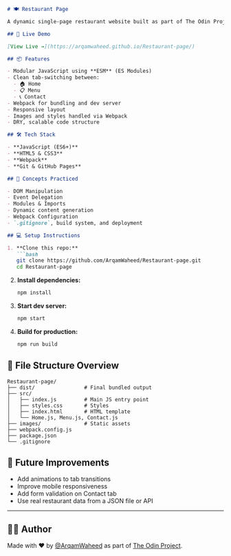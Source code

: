 
````markdown
# 🍽️ Restaurant Page

A dynamic single-page restaurant website built as part of The Odin Project's JavaScript curriculum.

## 🚀 Live Demo

[View Live →](https://arqamwaheed.github.io/Restaurant-page/)

## 📦 Features

- Modular JavaScript using **ESM** (ES Modules)
- Clean tab-switching between:
  - 🏠 Home
  - 📋 Menu
  - 📞 Contact
- Webpack for bundling and dev server
- Responsive layout
- Images and styles handled via Webpack
- DRY, scalable code structure

## 🛠️ Tech Stack

- **JavaScript (ES6+)**
- **HTML5 & CSS3**
- **Webpack**
- **Git & GitHub Pages**

## 🧠 Concepts Practiced

- DOM Manipulation
- Event Delegation
- Modules & Imports
- Dynamic content generation
- Webpack Configuration
- `.gitignore`, build system, and deployment

## 💻 Setup Instructions

1. **Clone this repo:**
   ```bash
   git clone https://github.com/ArqamWaheed/Restaurant-page.git
   cd Restaurant-page
````

2. **Install dependencies:**

   ```bash
   npm install
   ```

3. **Start dev server:**

   ```bash
   npm start
   ```

4. **Build for production:**

   ```bash
   npm run build
   ```

## 📁 File Structure Overview

```
Restaurant-page/
├── dist/                # Final bundled output
├── src/
│   ├── index.js         # Main JS entry point
│   ├── styles.css       # Styles
│   ├── index.html       # HTML template
│   └── Home.js, Menu.js, Contact.js
├── images/              # Static assets
├── webpack.config.js
├── package.json
└── .gitignore
```

## 🧪 Future Improvements

* Add animations to tab transitions
* Improve mobile responsiveness
* Add form validation on Contact tab
* Use real restaurant data from a JSON file or API

---

## 🧑‍💻 Author

Made with ❤️ by [@ArqamWaheed](https://github.com/ArqamWaheed) as part of [The Odin Project](https://www.theodinproject.com/).


